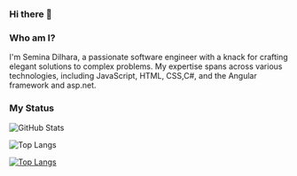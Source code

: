 ### Hi there 👋

### Who am I?

I'm Semina Dilhara, a passionate software engineer with a knack for crafting elegant solutions to complex problems. My expertise spans across various technologies, including JavaScript, HTML, CSS,C#, and the Angular framework and asp.net.

### My Status

![GitHub Stats](https://github-readme-stats.vercel.app/api?username=SeminaDilharaa&theme=radical)

 ![Top Langs](https://github-readme-stats.vercel.app/api/top-langs/?username=SeminaDilharaa&hide=javascript,css,scss,html&theme=tokyonight)

 [![Top Langs](https://github-readme-stats-git-masterrstaa-rickstaa.vercel.app/api/top-langs/?username=SeminaDilharaa)](https://github.com/SeminaDilharaa/github-readme-stats)
<!--
**SeminaDilharaa/SeminaDilharaa** is a ✨ _special_ ✨ repository because its `README.md` (this file) appears on your GitHub profile.

Here are some ideas to get you started:

- 🔭 I’m currently working on ...
- 🌱 I’m currently learning ...
- 👯 I’m looking to collaborate on ...
- 🤔 I’m looking for help with ...
- 💬 Ask me about ...
- 📫 How to reach me: ...
- 😄 Pronouns: ...
- ⚡ Fun fact: ...
-->
